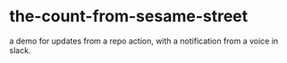# the-count-from-sesame-street
a demo for updates from a repo action, with a notification from a voice in slack.
